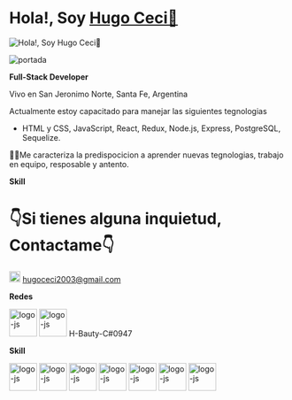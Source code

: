 # **Hola!, Soy [Hugo Ceci👋](https://www.linkedin.com/in/hugo-ceci-21a71123a/)**
![Hola!, Soy Hugo Ceci👋](https://github.com/WanCirone/wancirone/blob/main/assets/hi.gif)

![portada](https://godigitallaagencia.com/wp-content/uploads/2020/06/web-developer.gif)


<b>Full-Stack Developer</b>

<a>Vivo en San Jeronimo Norte, Santa Fe, Argentina </a>

  Actualmente estoy capacitado para manejar las siguientes tegnologias 
- HTML y CSS, JavaScript, React, Redux, Node.js, Express, PostgreSQL, Sequelize.

🙋‍♂️Me caracteriza la predispocicion a aprender nuevas tegnologias, trabajo en equipo, resposable y antento. 

<b>Skill</b>


<H1>👇Si tienes alguna inquietud, Contactame👇</H1>

<a href="https://mail.google.com/mail/u/0/#inbox" target="_blank" rel="noreferrer"><img   alt="logo-js" src="https://res.cloudinary.com/ddroxn7iv/image/upload/v1662985527/Repositorio/gmail-small_qtecee.png" height="20" width="20"></a> hugoceci2003@gmail.com

<b>Redes </b>


<a href="https://www.linkedin.com/in/hugo-ceci-21a71123a/" target="_blank" rel="noreferrer"><img   alt="logo-js" src="https://res.cloudinary.com/ddroxn7iv/image/upload/v1662985505/Repositorio/linkedin-small_ulvnlb.png" height="50" width="50"></a>
<a href="https://discord.com/channels/@me" target="_blank" rel="noreferrer"><img   alt="logo-js" src="https://res.cloudinary.com/ddroxn7iv/image/upload/v1662985506/Repositorio/discord-small_zxdumb.png" height="50" width="50"></a> H-Bauty-C#0947

<b>Skill</b>

<p align="left">
<a href="https://nodejs.org/en/" target="_blank" rel="noreferrer" padding-left:50px><img   alt="logo-js" src="https://res.cloudinary.com/ddroxn7iv/image/upload/v1662985507/Repositorio/node-small_tvf36p.png" height="50" width="50"></a>
<a href="https://reactjs.org/" target="_blank" rel="noreferrer"><img alt="logo-js" src="https://res.cloudinary.com/ddroxn7iv/image/upload/v1662985509/Repositorio/React-small_b8kikx.png" height="50" width="50"></a>
<a href="https://redux.js.org/" target="_blank" rel="noreferrer"><img alt="logo-js" src="https://res.cloudinary.com/ddroxn7iv/image/upload/v1662985508/Repositorio/Redux-small_gbwygr.png" height="50" width="50"></a>
<a href="https://developer.mozilla.org/en-US/docs/Web/JavaScript" target="_blank" rel="noreferrer"><img alt="logo-js" src="https://res.cloudinary.com/ddroxn7iv/image/upload/v1662985504/Repositorio/JavaScrip-small_hrfkhu.png" height="50" width="50"></a>
<a href="https://www.postgresql.org/" target="_blank" rel="noreferrer"><img alt="logo-js" src="https://res.cloudinary.com/ddroxn7iv/image/upload/v1663069080/Repositorio/PostgreSQL-small_rtkhyc.png" height="50" width="50"></a>
  <a href="https://developer.mozilla.org/en-US/docs/Glossary/HTML5" target="_blank" rel="noreferrer"><img alt="logo-js" src="https://res.cloudinary.com/ddroxn7iv/image/upload/v1663069078/Repositorio/html5-small_m6oqsw.png" height="50" width="50"></a>
  <a href="https://www.w3.org/TR/CSS/#css" target="_blank" rel="noreferrer"><img alt="logo-js" src="https://res.cloudinary.com/ddroxn7iv/image/upload/v1663069078/Repositorio/Css3-small_b7zkc1.png" height="50" width="50"></a>
  </p>
